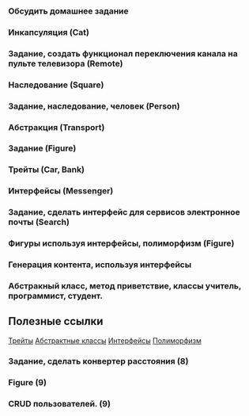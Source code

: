 ### Обсудить домашнее задание
### Инкапсуляция (Cat)
### Задание, создать функционал переключения канала на пульте телевизора (Remote)
### Наследование (Square)
### Задание, наследование, человек (Person)
### Абстракция (Transport)
### Задание (Figure)
### Трейты (Car, Bank)
### Интерфейсы (Messenger)
### Задание, сделать интерфейс для сервисов электронное почты (Search)
### Фигуры используя интерфейсы, полиморфизм (Figure)
### Генерация контента, используя интерфейсы
### Абстракный класс, метод приветствие, классы учитель, программист, студент.

## Полезные ссылки
[Трейты](https://wm-school.ru/php/php_oop_traits.php)
[Абстрактные классы](https://wm-school.ru/php/php_oop_classes_abstract.php)
[Интерфейсы](https://wm-school.ru/php/php_oop_interfaces.php)
[Полиморфизм](https://wm-school.ru/php/php_oop_polymorphism.php)

### Задание, сделать конвертер расстояния (8)
### Figure (9)
### CRUD пользователей. (9)
